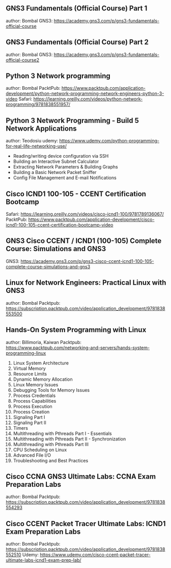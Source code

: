 ## GNS3 Fundamentals (Official Course) Part 1
author: Bombal
GNS3: https://academy.gns3.com/p/gns3-fundamentals-official-course
## GNS3 Fundamentals (Official Course) Part 2
author: Bombal
GNS3: https://academy.gns3.com/p/gns3-fundamentals-official-course2
## Python 3 Network programming
author: Bombal
PacktPub: https://www.packtpub.com/application-development/python-network-programming-network-engineers-python-3-video
Safari: https://learning.oreilly.com/videos/python-network-programming/9781838551957/
## Python 3 Network Programming - Build 5 Network Applications
author: Teodosiu
udemy: https://www.udemy.com/python-programming-for-real-life-networking-use/
- Reading/writing device configuration via SSH
- Building an Interactive Subnet Calculator
- Extracting Network Parameters & Building Graphs
- Building a Basic Network Packet Sniffer
- Config File Management and E-mail Notifications
## Cisco ICND1 100-105 - CCENT Certification Bootcamp
Safari: https://learning.oreilly.com/videos/cisco-icnd1-100/9781789136067/
PacktPub: https://www.packtpub.com/application-development/cisco-icnd1-100-105-ccent-certification-bootcamp-video
## GNS3 Cisco CCENT / ICND1 (100-105) Complete Course: Simulations and GNS3
GNS3: https://academy.gns3.com/p/gns3-cisco-ccent-icnd1-100-105-complete-course-simulations-and-gns3
## Linux for Network Engineers: Practical Linux with GNS3
author: Bombal
Packtpub: https://subscription.packtpub.com/video/application_development/9781838553500
## Hands-On System Programming with Linux
author: Billimoria, Kaiwan
Packtpub: https://www.packtpub.com/networking-and-servers/hands-system-programming-linux
  1. Linux System Architecture
  2. Virtual Memory
  3. Resource Limits
  4. Dynamic Memory Allocation
  5. Linux Memory Issues
  6. Debugging Tools for Memory Issues
  7. Process Credentials
  8. Process Capabilities
  9. Process Execution
  10. Process Creation
  11. Signaling Part I
  12. Signaling Part II
  13. Timers
  14. Multithreading with Pthreads Part I - Essentials
  15. Multithreading with Pthreads Part II - Synchronization
  16. Multithreading with Pthreads Part III
  17. CPU Scheduling on Linux
  18. Advanced File I/O
  19. Troubleshooting and Best Practices
## Cisco CCNA GNS3 Ultimate Labs: CCNA Exam Preparation Labs
author: Bombal
Packtpub: https://subscription.packtpub.com/video/application_development/9781838554293
## Cisco CCENT Packet Tracer Ultimate Labs: ICND1 Exam Preparation Labs
author: Bombal
Packtpub: https://subscription.packtpub.com/video/application_development/9781838552510
Udemy: https://www.udemy.com/cisco-ccent-packet-tracer-ultimate-labs-icnd1-exam-prep-lab/
